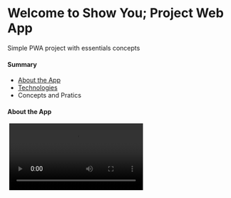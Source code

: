 <h1> Welcome to Show You; Project Web App </h1>

<description>Simple PWA project with essentials concepts</description>

<h4>Summary</h4>
<ul>
  <li><a href="#">About the App</a></li>
  <li><a href="#">Technologies</a></li>
  <li>Concepts and Pratics</li>
</ul>


<h4>About the App</h4>
 <p></p>
 
 <img src="" />
 
 <video src="" />
 
 
<h4>Technologies</h4>
 <ul>
  <li>HTML</li>
  <li>CSS</li>
  <li>JAVASCRIPT</li>
  <li>API's</li>
</ul>
 
 
 <h4>Concepts and Pratics</h4>
 <ul>
  <li>Flexbox: CSS styled</li>
  <li>API call</li>
  <li>One Single file</li>
 </ul>
 
